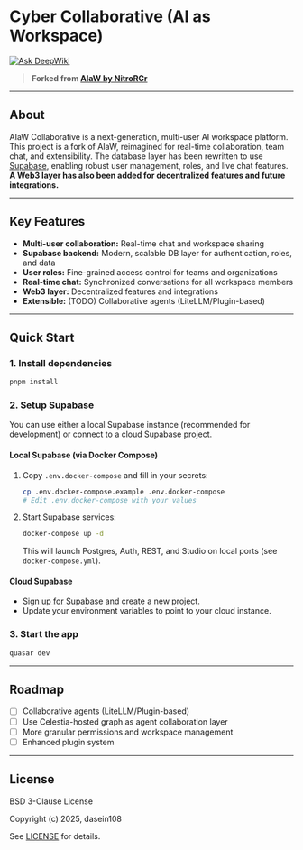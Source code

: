 # Cyber Collaborative (AI as Workspace)
[![Ask DeepWiki](https://deepwiki.com/badge.svg)](https://deepwiki.com/dasein108/AIaW)
> **Forked from [AIaW by NitroRCr](https://github.com/NitroRCr/AIaW)**

---

## About

AIaW Collaborative is a next-generation, multi-user AI workspace platform. This project is a fork of AIaW, reimagined for real-time collaboration, team chat, and extensibility. The database layer has been rewritten to use [Supabase](https://supabase.com/), enabling robust user management, roles, and live chat features. **A Web3 layer has also been added for decentralized features and future integrations.**

---

## Key Features

- **Multi-user collaboration:** Real-time chat and workspace sharing
- **Supabase backend:** Modern, scalable DB layer for authentication, roles, and data
- **User roles:** Fine-grained access control for teams and organizations
- **Real-time chat:** Synchronized conversations for all workspace members
- **Web3 layer:** Decentralized features and integrations
- **Extensible:** (TODO) Collaborative agents (LiteLLM/Plugin-based)

---

## Quick Start

### 1. Install dependencies

```bash
pnpm install
```

### 2. Setup Supabase

You can use either a local Supabase instance (recommended for development) or connect to a cloud Supabase project.

#### Local Supabase (via Docker Compose)

1. Copy `.env.docker-compose` and fill in your secrets:
   ```bash
   cp .env.docker-compose.example .env.docker-compose
   # Edit .env.docker-compose with your values
   ```
2. Start Supabase services:
   ```bash
   docker-compose up -d
   ```
   This will launch Postgres, Auth, REST, and Studio on local ports (see `docker-compose.yml`).

#### Cloud Supabase

- [Sign up for Supabase](https://supabase.com/) and create a new project.
- Update your environment variables to point to your cloud instance.

### 3. Start the app

```bash
quasar dev
```

---

## Roadmap

- [ ] Collaborative agents (LiteLLM/Plugin-based)
- [ ] Use Celestia-hosted graph as agent collaboration layer
- [ ] More granular permissions and workspace management
- [ ] Enhanced plugin system

---

## License

BSD 3-Clause License

Copyright (c) 2025, dasein108

See [LICENSE](LICENSE) for details.
